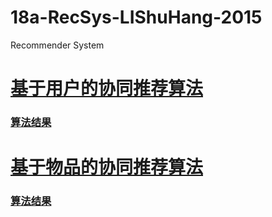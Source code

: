 # 18a-RecSys-LIShuHang-2015
Recommender System

# [基于用户的协同推荐算法](https://github.com/m-L-0/18a-RecSys-LIShuHang-2015/blob/master/userCF.py)       
### [算法结果](https://github.com/m-L-0/18a-RecSys-LIShuHang-2015/blob/master/outcome/%E5%9F%BA%E4%BA%8E%E7%94%A8%E6%88%B7%E7%9A%84%E5%8D%8F%E5%90%8C%E8%BF%87%E6%BB%A4%E7%AE%97%E6%B3%95.png) 

# [基于物品的协同推荐算法](https://github.com/m-L-0/18a-RecSys-LIShuHang-2015/blob/master/ItemCF.py)        
### [算法结果](https://github.com/m-L-0/18a-RecSys-LIShuHang-2015/blob/master/outcome/%E5%9F%BA%E4%BA%8E%E7%89%A9%E5%93%81%E7%9A%84%E5%8D%8F%E5%90%8C%E8%BF%87%E6%BB%A4%E7%AE%97%E6%B3%95.png)
